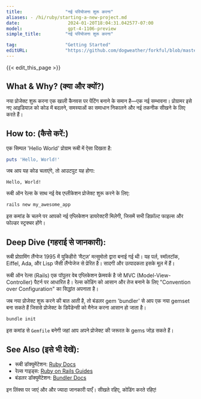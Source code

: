 ```yaml
---
title:                "नई परियोजना शुरू करना"
aliases: - /hi/ruby/starting-a-new-project.md
date:                  2024-01-20T18:04:31.042577-07:00
model:                 gpt-4-1106-preview
simple_title:         "नई परियोजना शुरू करना"

tag:                  "Getting Started"
editURL:              "https://github.com/dogweather/forkful/blob/master/content/hi/ruby/starting-a-new-project.md"
---
```


{{< edit_this_page >}}

## What & Why? (क्या और क्यों?)

नया प्रोजेक्ट शुरू करना एक खाली कैनवस पर पेंटिंग बनाने के समान है—एक नई सम्भावना। प्रोग्रामर इसे नए आइडियाज़ को कोड में बदलने, समस्याओं का समाधान निकालने और नई तकनीक सीखने के लिए करते हैं।

## How to: (कैसे करें:)

एक सिम्पल 'Hello World' प्रोग्राम रूबी में ऐसा दिखता है:

```Ruby
puts 'Hello, World!'
```

जब आप यह कोड चलाएंगे, तो आउटपुट यह होगा:

```
Hello, World!
```

रूबी ऑन रेल्स के साथ नई वेब एप्लीकेशन प्रोजेक्ट शुरू करने के लिए:

```Ruby
rails new my_awesome_app
```

इस कमांड के चलने पर आपको नई एप्लिकेशन डायरेक्टरी मिलेगी, जिसमें सभी डिफ़ॉल्ट फाइल्स और फोल्डर स्ट्रक्चर होंगे।

## Deep Dive (गहराई से जानकारी):

रूबी प्रोग्रामिंग लैंग्वेज 1995 में युकिहीरो ‘मैट्ज़’ मत्सुमोतो द्वारा बनाई गई थी। यह पर्ल, स्मॉलटॉक, Eiffel, Ada, और Lisp जैसी लैंग्वेजेज से प्रेरित है। सादगी और उत्पादकता इसके मूल में हैं।

रूबी ऑन रेल्स (Rails) एक पॉपुलर वेब एप्लिकेशन फ्रेमवर्क है जो MVC (Model-View-Controller) पैटर्न पर आधारित है। रेल्स कोडिंग को आसान और तेज बनाने के लिए "Convention over Configuration" का सिद्धांत अपनाता है।

जब नया प्रोजेक्ट शुरू करने की बात आती है, तो बंडलर gem 'bundler' से आप एक नया gemset बना सकते हैं जिससे प्रोजेक्ट के डिपेंडेन्सी को मैनेज करना आसान हो जाता है।

```Ruby
bundle init
```

इस कमांड से `Gemfile` बनेगी जहां आप अपने प्रोजेक्ट की जरूरत के gems जोड़ सकते हैं।

## See Also (इसे भी देखें):

- रूबी डॉक्युमेंटेशन: [Ruby Docs](https://www.ruby-lang.org/en/documentation/)
- रेल्स गाइड्स: [Ruby on Rails Guides](https://guides.rubyonrails.org/)
- बंडलर डॉक्युमेंटेशन: [Bundler Docs](https://bundler.io/docs.html)

इन लिंक्स पर जाएं और और ज्यादा जानकारी पाएँ। सीखते रहिए, कोडिंग करते रहिए!
